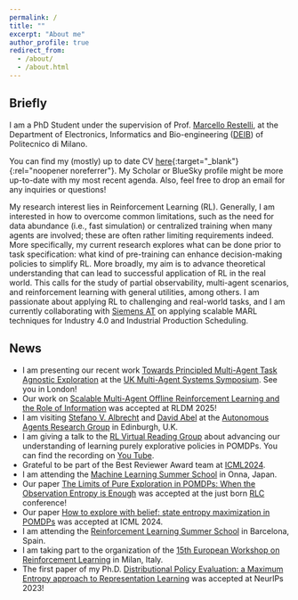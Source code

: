 ```yaml
---
permalink: /
title: ""
excerpt: "About me"
author_profile: true
redirect_from: 
  - /about/
  - /about.html
---
```


Briefly
---
I am a PhD Student under the supervision of Prof. [Marcello Restelli](http://home.deib.polimi.it/restelli/MyWebSite/index.shtml), at the Department of Electronics, Informatics and Bio-engineering
([DEIB](https://www.deib.polimi.it/)) of Politecnico di Milano.

You can find my (mostly) up to date CV [here](/files/Academic_CV.pdf){:target="_blank"}{:rel="noopener noreferrer"}. My Scholar or BlueSky profile might be more up-to-date with my most recent agenda. Also, feel free to drop an email for any inquiries or questions!

My research interest lies in Reinforcement Learning (RL). Generally, I am interested in how to overcome common limitations, such as the need for data abundance (i.e., fast simulation) or centralized training when many agents are involved; these are often rather limiting requirements indeed. More specifically, my current research explores what can be done prior to task specification: what kind of pre-training can enhance decision-making policies to simplify RL. More broadly, my aim is to advance theoretical understanding that can lead to successful application of RL in the real world. This calls for the study of partial observability, multi-agent scenarios, and reinforcement learning with general utilities, among others. I am passionate about applying RL to challenging and real-world tasks, and I am currently collaborating with [Siemens AT](https://new.siemens.com/at/de.html) on applying scalable MARL techniques for Industry 4.0 and Industrial Production Scheduling.


News
---
- I am presenting our recent work [Towards Principled Multi-Agent Task Agnostic Exploration](https://arxiv.org/abs/2502.08365) at the [UK Multi-Agent Systems Symposium](https://www.turing.ac.uk/events/uk-multi-agent-systems-symposium-2025-uk-mas). See you in London!
- Our work on [Scalable Multi-Agent Offline Reinforcement Learning
and the Role of Information](https://arxiv.org/abs/2502.11260) was accepted at RLDM 2025!
- I am visiting [Stefano V. Albrecht](https://agents-lab.org/stefano-albrecht/) and [David Abel](https://david-abel.github.io) at the [Autonomous Agents Research Group](https://agents-lab.org) in Edinburgh, U.K.
- I am giving a talk to the [RL Virtual Reading Group](https://agents.inf.ed.ac.uk/reading-group/) about advancing our understanding of learning purely explorative policies in POMDPs. You can find the recording on [You Tube](https://www.youtube.com/watch?v=hAxd6--b7TM).
- Grateful to be part of the Best Reviewer Award team at [ICML2024](https://icml.cc/virtual/2024/awards_detail).
- I am attending the [Machine Learning Summer School](https://groups.oist.jp/mlss) in Onna, Japan.
- Our paper [The Limits of Pure Exploration in POMDPs: When the Observation Entropy is Enough](https://rlj.cs.umass.edu/2024/papers/RLJ_RLC_2024_95.pdf) was accepted at the just born [RLC](https://rl-conference.cc/2024/index.html) conference!
- Our paper [How to explore with belief: state entropy maximization in POMDPs](https://dl.acm.org/doi/10.5555/3692070.3694469) was accepted at ICML 2024.
- I am attending the [Reinforcement Learning Summer School](https://rlsummerschool.com/) in Barcelona, Spain.
- I am taking part to the organization of the [15th European Workshop on Reinforcement Learning](https://ewrl.wordpress.com/past-ewrl/ewrl15-2022/) in Milan, Italy.
- The first paper of my Ph.D. [Distributional Policy Evaluation: a Maximum Entropy approach to Representation Learning](https://proceedings.neurips.cc/paper_files/paper/2023/hash/2a98af4fea6a24b73af7b588ca95f755-Abstract-Conference.html) was accepted at NeurIPs 2023!

